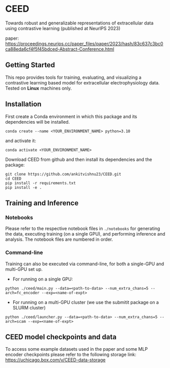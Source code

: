 # CEED
Towards robust and generalizable representations of extracellular data using contrastive learning (published at NeurIPS 2023)

paper: https://proceedings.neurips.cc/paper_files/paper/2023/hash/83c637c3bc0ca88eda6cf4f5f45bdced-Abstract-Conference.html

## Getting Started
This repo provides tools for training, evaluating, and visualizing a contrastive learning based model for extracellular 
electrophysiology data. Tested on **Linux** machines only. 

## Installation

First create a Conda environment in which this package and its dependencies will be installed.
```console
conda create --name <YOUR_ENVIRONMENT_NAME> python=3.10
```

and activate it:
```console
conda activate <YOUR_ENVIRONMENT_NAME>
```

Download CEED from github and then install its dependencies and the package:
```console
git clone https://github.com/ankitvishnu23/CEED.git
cd CEED
pip install -r requirements.txt
pip install -e .
```

## Training and Inference
### Notebooks
Please refer to the respective notebook files in `./notebooks` for generating the data, executing training (on a single GPU), and performing inference and analysis. The notebook files are numbered in order.

### Command-line
Training can also be executed via command-line, for both a single-GPU and multi-GPU set up. 
* For running on a single GPU:
  
```python ./ceed/main.py --data=<path-to-data> --num_extra_chans=5 --arch=fc_encoder --exp=<name-of-expt> ``` 
* For running on a multi-GPU cluster (we use the submitit package on a SLURM cluster)
  
```python ./ceed/launcher.py --data=<path-to-data> --num_extra_chans=5 --arch=scam --exp=<name-of-expt>  ``` 

## CEED model checkpoints and data
To access some example datasets used in the paper and some MLP encoder checkpoints please refer to the following storage link: https://uchicago.box.com/v/CEED-data-storage

